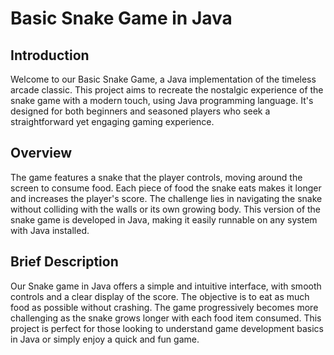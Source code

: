 # Basic Snake Game in Java

## Introduction
Welcome to our Basic Snake Game, a Java implementation of the timeless arcade classic. This project aims to recreate the nostalgic experience of the snake game with a modern touch, using Java programming language. It's designed for both beginners and seasoned players who seek a straightforward yet engaging gaming experience.

## Overview
The game features a snake that the player controls, moving around the screen to consume food. Each piece of food the snake eats makes it longer and increases the player's score. The challenge lies in navigating the snake without colliding with the walls or its own growing body. This version of the snake game is developed in Java, making it easily runnable on any system with Java installed.

## Brief Description
Our Snake game in Java offers a simple and intuitive interface, with smooth controls and a clear display of the score. The objective is to eat as much food as possible without crashing. The game progressively becomes more challenging as the snake grows longer with each food item consumed. This project is perfect for those looking to understand game development basics in Java or simply enjoy a quick and fun game.
